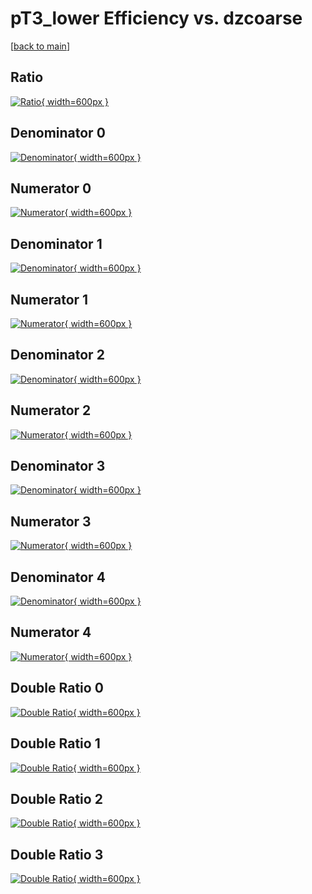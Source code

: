 # pT3_lower Efficiency vs. dzcoarse

[[back to main](./)]



## Ratio

[![Ratio](../mtv/var/pT3_lower_base_11_1_eff_dzcoarse.png){ width=600px }](../mtv/var/pT3_lower_base_11_1_eff_dzcoarse.pdf)

## Denominator 0

[![Denominator](../mtv/den/pT3_lower_base_11_1_eff_dzcoarse_den0.png){ width=600px }](../mtv/den/pT3_lower_base_11_1_eff_dzcoarse_den0.pdf)

## Numerator 0

[![Numerator](../mtv/num/pT3_lower_base_11_1_eff_dzcoarse_num0.png){ width=600px }](../mtv/num/pT3_lower_base_11_1_eff_dzcoarse_num0.pdf)

## Denominator 1

[![Denominator](../mtv/den/pT3_lower_base_11_1_eff_dzcoarse_den1.png){ width=600px }](../mtv/den/pT3_lower_base_11_1_eff_dzcoarse_den1.pdf)

## Numerator 1

[![Numerator](../mtv/num/pT3_lower_base_11_1_eff_dzcoarse_num1.png){ width=600px }](../mtv/num/pT3_lower_base_11_1_eff_dzcoarse_num1.pdf)

## Denominator 2

[![Denominator](../mtv/den/pT3_lower_base_11_1_eff_dzcoarse_den2.png){ width=600px }](../mtv/den/pT3_lower_base_11_1_eff_dzcoarse_den2.pdf)

## Numerator 2

[![Numerator](../mtv/num/pT3_lower_base_11_1_eff_dzcoarse_num2.png){ width=600px }](../mtv/num/pT3_lower_base_11_1_eff_dzcoarse_num2.pdf)

## Denominator 3

[![Denominator](../mtv/den/pT3_lower_base_11_1_eff_dzcoarse_den3.png){ width=600px }](../mtv/den/pT3_lower_base_11_1_eff_dzcoarse_den3.pdf)

## Numerator 3

[![Numerator](../mtv/num/pT3_lower_base_11_1_eff_dzcoarse_num3.png){ width=600px }](../mtv/num/pT3_lower_base_11_1_eff_dzcoarse_num3.pdf)

## Denominator 4

[![Denominator](../mtv/den/pT3_lower_base_11_1_eff_dzcoarse_den4.png){ width=600px }](../mtv/den/pT3_lower_base_11_1_eff_dzcoarse_den4.pdf)

## Numerator 4

[![Numerator](../mtv/num/pT3_lower_base_11_1_eff_dzcoarse_num4.png){ width=600px }](../mtv/num/pT3_lower_base_11_1_eff_dzcoarse_num4.pdf)

## Double Ratio 0

[![Double Ratio](../mtv/ratio/pT3_lower_base_11_1_eff_dzcoarse_ratio0.png){ width=600px }](../mtv/ratio/pT3_lower_base_11_1_eff_dzcoarse_ratio0.pdf)

## Double Ratio 1

[![Double Ratio](../mtv/ratio/pT3_lower_base_11_1_eff_dzcoarse_ratio1.png){ width=600px }](../mtv/ratio/pT3_lower_base_11_1_eff_dzcoarse_ratio1.pdf)

## Double Ratio 2

[![Double Ratio](../mtv/ratio/pT3_lower_base_11_1_eff_dzcoarse_ratio2.png){ width=600px }](../mtv/ratio/pT3_lower_base_11_1_eff_dzcoarse_ratio2.pdf)

## Double Ratio 3

[![Double Ratio](../mtv/ratio/pT3_lower_base_11_1_eff_dzcoarse_ratio3.png){ width=600px }](../mtv/ratio/pT3_lower_base_11_1_eff_dzcoarse_ratio3.pdf)


